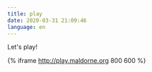 ```yaml
---
title: play
date: 2020-03-31 21:09:46
language: en
---
```


Let's play!

{% iframe http://play.maldorne.org 800 600 %}